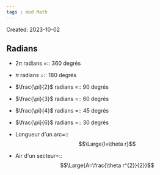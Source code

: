 ```yaml
---
tags : mod Math
---
```

Created: 2023-10-02

## Radians
- $2\pi$ radians =:: 360 degrés
<!--SR:!2024-01-12,67,250-->
- $\pi$ radians =:: 180 degrés
<!--SR:!2023-11-29,9,294-->
- $\frac{\pi}{2}$ radians =:: 90 degrés
<!--SR:!2024-01-15,70,270-->
- $\frac{\pi}{3}$ radians =:: 60 degrés
<!--SR:!2023-12-02,12,294-->
- $\frac{\pi}{4}$ radians =:: 45 degrés
<!--SR:!2023-11-27,11,292-->
- $\frac{\pi}{6}$ radians =:: 30 degrés
<!--SR:!2023-11-23,10,292-->

- Longueur d'un arc=::$$\Large{l=\theta r}$$
<!--SR:!2023-11-29,5,234-->
- Air d'un secteur=::$$\Large{A=\frac{\theta r^{2}}{2}}$$
<!--SR:!2023-11-28,8,212-->
